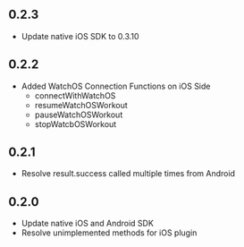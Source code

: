 ## 0.2.3
- Update native iOS SDK to 0.3.10


## 0.2.2
- Added WatchOS Connection Functions on iOS Side
  - connectWithWatchOS
  - resumeWatchOSWorkout
  - pauseWatchOSWorkout
  - stopWatcbOSWorkout


## 0.2.1
- Resolve result.success called multiple times from Android

## 0.2.0
- Update native iOS and Android SDK
- Resolve unimplemented methods for iOS plugin